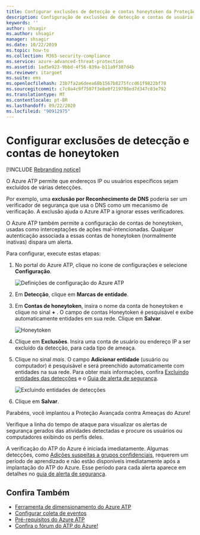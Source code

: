 ```yaml
---
title: Configurar exclusões de detecção e contas honeytoken da Proteção Avançada contra Ameaças do Azure
description: Configuração de exclusões de detecção e contas de usuário honeytoken.
keywords: ''
author: shsagir
ms.author: shsagir
manager: shsagir
ms.date: 10/22/2019
ms.topic: how-to
ms.collection: M365-security-compliance
ms.service: azure-advanced-threat-protection
ms.assetid: 1ad5e923-9bbd-4f56-839a-b11a9f387d4b
ms.reviewer: itargoet
ms.suite: ems
ms.openlocfilehash: 23b7fa2a6deea68b1567b8275fccd61f9822bf78
ms.sourcegitcommit: c7c0a4c9f7507f3e8e0f219798ed7d347c03e792
ms.translationtype: MT
ms.contentlocale: pt-BR
ms.lasthandoff: 09/22/2020
ms.locfileid: "90912975"
---
```

# <a name="configure-detection-exclusions-and-honeytoken-accounts"></a>Configurar exclusões de detecção e contas de honeytoken

[!INCLUDE [Rebranding notice](includes/rebranding.md)]

O Azure ATP permite que endereços IP ou usuários específicos sejam excluídos de várias detecções.

Por exemplo, uma **exclusão por Reconhecimento de DNS** poderia ser um verificador de segurança que usa o DNS como um mecanismo de verificação. A exclusão ajuda o Azure ATP a ignorar esses verificadores.

O Azure ATP também permite a configuração de contas de honeytoken, usadas como interceptações de ações mal-intencionadas. Qualquer autenticação associada a essas contas de honeytoken (normalmente inativas) dispara um alerta.

Para configurar, execute estas etapas:

1. No portal do Azure ATP, clique no ícone de configurações e selecione **Configuração**.

    ![Definições de configuração do Azure ATP](media/atp-config-menu.png)

1. Em **Detecção**, clique em **Marcas de entidade**.

1. Em **Contas de honeytoken**, insira o nome da conta de honeytoken e clique no sinal **+** . O campo de contas Honeytoken é pesquisável e exibe automaticamente entidades em sua rede. Clique em **Salvar**.

    ![Honeytoken](media/honeytoken-sensitive.png)

1. Clique em **Exclusões**. Insira uma conta de usuário ou endereço IP a ser excluído da detecção, para cada tipo de ameaça.
1. Clique no sinal *mais*. O campo **Adicionar entidade** (usuário ou computador) é pesquisável e será preenchido automaticamente com entidades na sua rede. Para obter mais informações, confira [Excluindo entidades das detecções](excluding-entities-from-detections.md) e o [Guia de alerta de segurança](suspicious-activity-guide.md).

    ![Excluindo entidades de detecções](media/exclusions.png)

1. Clique em **Salvar**.

Parabéns, você implantou a Proteção Avançada contra Ameaças do Azure!

Verifique a linha do tempo de ataque para visualizar os alertas de segurança gerados das atividades detectadas e procure os usuários ou computadores exibindo os perfis deles.

A verificação do ATP do Azure é iniciada imediatamente. Algumas detecções, como [Adições suspeitas a grupos confidenciais](domain-dominance-alerts.md#suspicious-additions-to-sensitive-groups-external-id-2024), requerem um período de aprendizado e não estão disponíveis imediatamente após a implantação do ATP do Azure. Esse período para cada alerta aparece em detalhes no [guia de alerta de segurança](suspicious-activity-guide.md).

## <a name="see-also"></a>Confira Também

- [Ferramenta de dimensionamento do Azure ATP](https://aka.ms/aatpsizingtool)
- [Configurar coleta de eventos](configure-event-collection.md)
- [Pré-requisitos do Azure ATP](prerequisites.md)
- [Confira o fórum do ATP do Azure!](https://aka.ms/azureatpcommunity)
